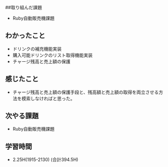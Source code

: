 ##取り組んだ課題
- Ruby自動販売機課題
  
## わかったこと  
- ドリンクの補充機能実装
- 購入可能ドリンクのリスト取得機能実装
- チャージ残高と売上額の保護
  
## 感じたこと  
- チャージ残高と売上額の保護手段と、残高額と売上額の取得を両立させる方法を模索しなければと思った。

## 次やる課題  
- Ruby自動販売機課題
  
## 学習時間  
- 2.25H(1915-2130) (合計394.5H)
